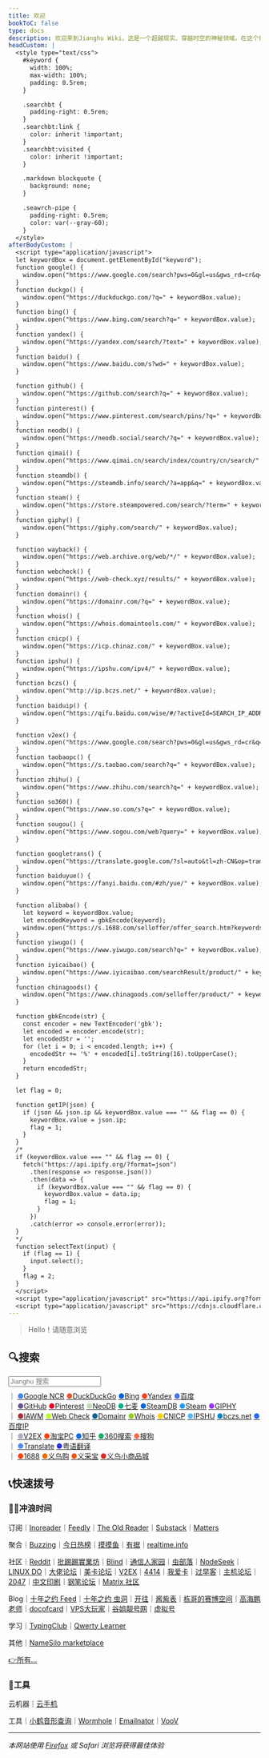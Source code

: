 ```yaml
---
title: 欢迎
bookToC: false
type: docs
description: 欢迎来到Jianghu Wiki，这是一个超越现实、穿越时空的神秘领域。在这个奇幻的数字世界中，你将遇见艺术的魔法、冲浪的禅意和工具的奇妙力量。探索生活服务的未知领域，体验应用软件的超凡能力，掌握云与建站的秘术。在数字生活的迷雾中，商业公司的服务协议成为神秘的咒文，项目说明隐藏着无尽的可能性。填饱肚子的心得、酱汁配料的秘方、煮速冻水饺的魔法步骤，让你在食物的领域掌握无限力量。而在笔记的世界里，Adobe Indesign、Git等工具的知识将引领你穿越虚幻的网络空间。快来开启这段超现实的冒险之旅吧！最佳体验请使用Firefox或Safari浏览器，让你的探索之旅更加神秘莫测。
headCustom: |
  <style type="text/css">
    #keyword {
      width: 100%;
      max-width: 100%;
      padding: 0.5rem; 
    }

    .searchbt {
      padding-right: 0.5rem;
    }
    .searchbt:link {
      color: inherit !important;
    }
    .searchbt:visited {
      color: inherit !important;
    }

    .markdown blockquote {
      background: none;
    }

    .seawrch-pipe {
      padding-right: 0.5rem;
      color: var(--gray-60);
    }
  </style>
afterBodyCustom: |
  <script type="application/javascript">
  let keywordBox = document.getElementById("keyword");
  function google() {
    window.open("https://www.google.com/search?pws=0&gl=us&gws_rd=cr&q=" + keywordBox.value);
  }
  function duckgo() {
    window.open("https://duckduckgo.com/?q=" + keywordBox.value);
  }
  function bing() {
    window.open("https://www.bing.com/search?q=" + keywordBox.value);
  }
  function yandex() {
    window.open("https://yandex.com/search/?text=" + keywordBox.value);
  }
  function baidu() {
    window.open("https://www.baidu.com/s?wd=" + keywordBox.value);
  }

  function github() {
    window.open("https://github.com/search?q=" + keywordBox.value);
  }
  function pinterest() {
    window.open("https://www.pinterest.com/search/pins/?q=" + keywordBox.value);
  }
  function neodb() {
    window.open("https://neodb.social/search/?q=" + keywordBox.value);
  }
  function qimai() {
    window.open("https://www.qimai.cn/search/index/country/cn/search/" + keywordBox.value);
  }
  function steamdb() {
    window.open("https://steamdb.info/search/?a=app&q=" + keywordBox.value);
  }
  function steam() {
    window.open("https://store.steampowered.com/search/?term=" + keywordBox.value);
  }
  function giphy() {
    window.open("https://giphy.com/search/" + keywordBox.value);
  }

  function wayback() {
    window.open("https://web.archive.org/web/*/" + keywordBox.value);
  }
  function webcheck() {
    window.open("https://web-check.xyz/results/" + keywordBox.value);
  }
  function domainr() {
    window.open("https://domainr.com/?q=" + keywordBox.value);
  }
  function whois() {
    window.open("https://whois.domaintools.com/" + keywordBox.value);
  }
  function cnicp() {
    window.open("https://icp.chinaz.com/" + keywordBox.value);
  }
  function ipshu() {
    window.open("https://ipshu.com/ipv4/" + keywordBox.value);
  }
  function bczs() {
    window.open("http://ip.bczs.net/" + keywordBox.value);
  }
  function baiduip() {
    window.open("https://qifu.baidu.com/wise/#/?activeId=SEARCH_IP_ADDRESS&ip=" + keywordBox.value);
  }

  function v2ex() {
    window.open("https://www.google.com/search?pws=0&gl=us&gws_rd=cr&q=site:v2ex.com/t+" + keywordBox.value);
  }
  function taobaopc() {
    window.open("https://s.taobao.com/search?q=" + keywordBox.value);
  }
  function zhihu() {
    window.open("https://www.zhihu.com/search?q=" + keywordBox.value);
  }
  function so360() {
    window.open("https://www.so.com/s?q=" + keywordBox.value);
  }
  function sougou() {
    window.open("https://www.sogou.com/web?query=" + keywordBox.value);
  }

  function googletrans() {
    window.open("https://translate.google.com/?sl=auto&tl=zh-CN&op=translate&text=" + keywordBox.value);
  }
  function baiduyue() {
    window.open("https://fanyi.baidu.com/#zh/yue/" + keywordBox.value);
  }

  function alibaba() {
    let keyword = keywordBox.value;
    let encodedKeyword = gbkEncode(keyword);
    window.open("https://s.1688.com/selloffer/offer_search.htm?keywords=" + encodedKeyword);
  }
  function yiwugo() {
    window.open("https://www.yiwugo.com/search?q=" + keywordBox.value);
  }
  function iyicaibao() {
    window.open("https://www.iyicaibao.com/searchResult/product/" + keywordBox.value);
  }
  function chinagoods() {
    window.open("https://www.chinagoods.com/selloffer/product/" + keywordBox.value);
  }

  function gbkEncode(str) {
    const encoder = new TextEncoder('gbk');
    let encoded = encoder.encode(str);
    let encodedStr = '';
    for (let i = 0; i < encoded.length; i++) {
      encodedStr += '%' + encoded[i].toString(16).toUpperCase();
    }
    return encodedStr;
  }

  let flag = 0;

  function getIP(json) {
    if (json && json.ip && keywordBox.value === "" && flag == 0) {
      keywordBox.value = json.ip;
      flag = 1;
    }
  }
  /*
  if (keywordBox.value === "" && flag == 0) {
    fetch("https://api.ipify.org/?format=json")
      .then(response => response.json())
      .then(data => {
        if (keywordBox.value === "" && flag == 0) {
          keywordBox.value = data.ip;
          flag = 1;
        }
      })
      .catch(error => console.error(error));
  }
  */
  function selectText(input) {
    if (flag == 1) {
      input.select();
    }
    flag = 2;
  }
  </script>
  <script type="application/javascript" src="https://api.ipify.org?format=jsonp&callback=getIP"></script>
  <script type="application/javascript" src="https://cdnjs.cloudflare.com/ajax/libs/encoding-japanese/2.0.0/encoding.min.js"></script>
---
```


> Hello！请随意浏览

## 🔍搜索

<div class="book-search" style="margin-bottom: 0.5rem;">
  <input type="text" id="keyword" name="keyword" placeholder="Jianghu 搜索" aria-label="搜索" onclick="selectText(this)"/>
</div>
<span class="oldline seawrch-pipe">｜</span>
<a href="#" class="searchbt" onclick="google()"><span style="color: #4285f4;">●</span>Google NCR</a>
<a href="#" class="searchbt" onclick="duckgo()"><span style="color: #de5833;">●</span>DuckDuckGo</a>
<a href="#" class="searchbt" onclick="bing()"><span style="color: #0060df;">●</span>Bing</a>
<a href="#" class="searchbt" onclick="yandex()"><span style="color: #fc3f1d;">●</span>Yandex</a>
<a href="#" class="searchbt" onclick="baidu()"><span style="color: #4e6ef2;">●</span>百度</a><br />
<span class="oldline seawrch-pipe">｜</span>
<a href="#" class="searchbt" onclick="github()"><span style="color: #6e5494;">●</span>GitHub</a>
<a href="#" class="searchbt" onclick="pinterest()"><span style="color: #e60023;">●</span>Pinterest</a>
<a href="#" class="searchbt" onclick="neodb()"><span style="color: #c0d9b4;">●</span>NeoDB</a>
<a href="#" class="searchbt" onclick="qimai()"><span style="color: #02b389;">●</span>七麦</a>
<a href="#" class="searchbt" onclick="steamdb()"><span style="color: #0366d6;">●</span>SteamDB</a>
<a href="#" class="searchbt" onclick="steam()"><span style="color: #1a9fff;">●</span>Steam</a>
<a href="#" class="searchbt" onclick="giphy()"><span style="color: #9933ff;">●</span>GIPHY</a><br />
<span class="oldline seawrch-pipe">｜</span>
<a href="#" class="searchbt" onclick="wayback()"><span style="color: #ab2e33;">●</span>IAWM</a>
<a href="#" class="searchbt" onclick="webcheck()"><span style="color: #B6FF25;">●</span>Web Check</a>
<a href="#" class="searchbt" onclick="domainr()"><span style="color: #0e5f96;">●</span>Domainr</a>
<a href="#" class="searchbt" onclick="whois()"><span style="color: #91d117;">●</span>Whois</a>
<a href="#" class="searchbt" onclick="cnicp()"><span style="color: #fdd000;">●</span>CNICP</a>
<a href="#" class="searchbt" onclick="ipshu()"><span style="color: #50b8fe;">●</span>IPSHU</a>
<a href="#" class="searchbt" onclick="bczs()"><span style="color: #0088cc;">●</span>bczs.net</a>
<a href="#" class="searchbt" onclick="baiduip()"><span style="color: #2469f3;">●</span>百度IP</a><br />
<span class="oldline seawrch-pipe">｜</span>
<a href="#" class="searchbt" onclick="v2ex()"><span style="color: #aab0c6;">●</span>V2EX</a>
<a href="#" class="searchbt" onclick="taobaopc()"><span style="color: #ff4400;">●</span>淘宝PC</a>
<a href="#" class="searchbt" onclick="zhihu()"><span style="color: #056de8;">●</span>知乎</a>
<a href="#" class="searchbt" onclick="so360()"><span style="color: #0fb264;">●</span>360搜索</a>
<a href="#" class="searchbt" onclick="sougou()"><span style="color: #fd6853;">●</span>搜狗</a><br />
<span class="oldline seawrch-pipe">｜</span>
<a href="#" class="searchbt" onclick="googletrans()"><span style="color: #4b8bf5;">●</span>Translate</a>
<a href="#" class="searchbt" onclick="baiduyue()"><span style="color: #2932e1;">●</span>粤语翻译</a><br />
<span class="oldline seawrch-pipe">｜</span>
<a href="#" class="searchbt" onclick="alibaba()"><span style="color: #ff4000;">●</span>1688</a>
<a href="#" class="searchbt" onclick="yiwugo()"><span style="color: #ed6d00;">●</span>义乌购</a>
<a href="#" class="searchbt" onclick="iyicaibao()"><span style="color: #f0560f;">●</span>义采宝</a>
<a href="#" class="searchbt" onclick="chinagoods()"><span style="color: #e02725;">●</span>义乌小商品城</a><br />

## 📞快速拨号

### 🏄‍♀️冲浪时间

订阅<span class="oldline">｜</span>[Inoreader](https://www.inoreader.com/)<span class="oldline">｜</span>[Feedly](https://feedly.com/i/my)<span class="oldline">｜</span>[The Old Reader](https://theoldreader.com)<span class="oldline">｜</span>[Substack](https://substack.com/home)<span class="oldline">｜</span>[Matters](https://matters.town/)

聚合<span class="oldline">｜</span>[Buzzing](https://www.buzzing.cc/)<span class="oldline">｜</span>[今日热榜](https://tophub.today/)<span class="oldline">｜</span>[摸摸鱼](https://momoyu.cc)<span class="oldline">｜</span>[有据](https://chinafactcheck.com/)<span class="oldline">｜</span>[realtime.info](http://realtime.info/)

社区<span class="oldline">｜</span>[Reddit](https://www.reddit.com/)<span class="oldline">｜</span>[批踢踢實業坊](https://www.ptt.cc/bbs/hotboards.html)<span class="oldline">｜</span>[Blind](https://www.teamblind.com/)<span class="oldline">｜</span>[通信人家园](https://www.txrjy.com/forum.php)<span class="oldline">｜</span>[虫部落](https://www.chongbuluo.com/)<span class="oldline">｜</span>[NodeSeek](https://www.nodeseek.com/)<span class="oldline">｜</span>[LINUX DO](https://linux.do/latest)<span class="oldline">｜</span>[大佬论坛](https://dalao.net/)<span class="oldline">｜</span>[美卡论坛](https://www.uscardforum.com/top?period=daily)<span class="oldline">｜</span>[V2EX](https://www.v2ex.com/changes)<span class="oldline">｜</span>[4414](https://www.4414.cn/)<span class="oldline">｜</span>[我爱卡](https://bbs.51credit.com/)<span class="oldline">｜</span>[过早客](https://www.guozaoke.com/?tab=latest)<span class="oldline">｜</span>[主机论坛](https://hostloc.com/misc.php?mod=ranklist)<span class="oldline">｜</span>[2047](https://2047.one/)<span class="oldline">｜</span>[中文印刷](https://www.cnprint.org/bbs/index.php)<span class="oldline">｜</span>[钢笔论坛](http://www.penbbs.com/forum.php)<span class="oldline">｜</span>[Matrix 社区](https://sspai.com/matrix/hot)

Blog<span class="oldline">｜</span>[十年之约 Feed](https://www.foreverblog.cn/feeds.html)<span class="oldline">｜</span>[十年之约 虫洞](https://foreverblog.cn/go.html)<span class="oldline">｜</span>[开往](https://www.travellings.cn/go.html)<span class="oldline">｜</span>[酱紫表](https://qust.me/)<span class="oldline">｜</span>[栋哥的赛博空间](https://liuyandong.com/)<span class="oldline">｜</span>[高海鹏老师](https://www.gaohaipeng.com/)<span class="oldline">｜</span>[docofcard](https://docofcard.com/)<span class="oldline">｜</span>[VPS大玩家](https://www.vpsdawanjia.com/)<span class="oldline">｜</span>[谷姐靓号网](https://www.goojie.eu/)<span class="oldline">｜</span>[虚拟号](https://xunihao.net/)

学习<span class="oldline">｜</span>[TypingClub](https://www.typingclub.com/sportal/program-3.game)<span class="oldline">｜</span>[Qwerty Learner](https://qwerty.kaiyi.cool/)

其他<span class="oldline">｜</span>[NameSilo marketplace](https://www.namesilo.com/Marketplace)

[👉所有…](/fav/surf/)

### 🔨工具

云机器<span class="oldline">｜</span>[云手机](https://cloudphoneh5.buy.139.com/#/cloudphone)

工具<span class="oldline">｜</span>[小鹤音形查询](http://react.xhup.club/search)<span class="oldline">｜</span>[Wormhole](https://wormhole.app/)<span class="oldline">｜</span>[Emailnator](https://www.emailnator.com/)<span class="oldline">｜</span>[VooV](https://voovmeeting.com/regist-email.html)

---

*本网站使用 [Firefox](/note/firefox-font-fallback/) 或 Safari 浏览将获得最佳体验*